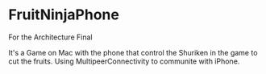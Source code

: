 # FruitNinjaPhone
For the Architecture Final

It's a Game on Mac with the phone that control the Shuriken in the game to cut the fruits.
Using MultipeerConnectivity to communite with iPhone.
